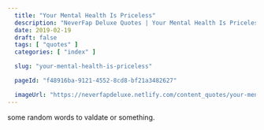 ```yaml
---
  title: "Your Mental Health Is Priceless"
  description: "NeverFap Deluxe Quotes | Your Mental Health Is Priceless"
  date: 2019-02-19
  draft: false
  tags: [ "quotes" ]
  categories: [ "index" ]

  slug: "your-mental-health-is-priceless"

  pageId: "f48916ba-9121-4552-8cd8-bf21a3482627"

  imageUrl: "https://neverfapdeluxe.netlify.com/content_quotes/your-mental-health-is-priceless.png"
---
```


some random words to valdate or something.
